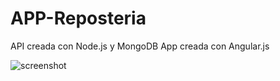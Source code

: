 # APP-Reposteria 
API creada con Node.js y MongoDB
App creada con Angular.js


<img src="./BackEnd/Server/public/Screenshot.png" alt="screenshot"/>
